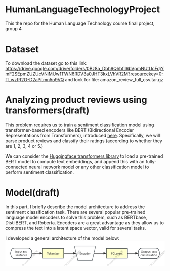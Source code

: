 # HumanLanguageTechnologyProject
This the repo for the Human Language Technology course final project, group 4

# Dataset 
To download the dataset go to this link: 
https://drive.google.com/drive/folders/0Bz8a_Dbh9Qhbfll6bVpmNUtUcFdjYmF2SEpmZUZUcVNiMUw1TWN6RDV3a0JHT3kxLVhVR2M?resourcekey=0-TLwzfR2O-D2aPitmn5o9VQ and look for file:  amazon_review_full_csv.tar.gz

# Analyzing product reviews using transformers(draft)
This problem requires us to train a sentiment classification model using transformer-based encoders like BERT (Bidirectional Encoder Representations from Transformers), introduced [here](https://arxiv.org/abs/1810.04805). Specifically, we will parse product reviews and classify their ratings (according to whether they are 1, 2, 3, 4 or 5.)

We can consider the [Huggingface transformers library](https://github.com/huggingface/transformers) to load a pre-trained BERT model to compute text embeddings, and append this with an fully-connected neural network model or any other classification model to perform sentiment classification.

# Model(draft)
In this part, I briefly describe the model architecture to address the sentiment classification task. There are several popular pre-trained language model encoders to solve this problem, such as BERTbase, DistilBERT, and Roberta. Encoders are a great advantage as they allow us to compress the text into a latent space vector, valid for several tasks.

I developed a general architecture of the model below:
![model architecture](Img/ModelArchitecture.png)